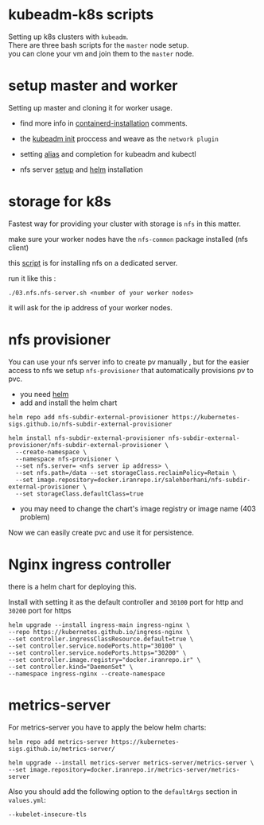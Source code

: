 # kubeadm-k8s scripts

Setting up k8s clusters with `kubeadm`.   
There are three bash scripts for the `master` node setup.     
you can clone your vm and join them to the `master` node.     

# setup master and worker

Setting up master and cloning it for worker usage.

* find more info in [containerd-installation](./01.master.containerd.sh) comments.

* the [kubeadm init](./02.master.kubeadm-init.sh) proccess and weave as the `network plugin`

* setting [alias](./04.master.zsh-completion.sh) and completion for kubeadm and kubectl

* nfs server [setup](./03.nfs.nfs-server.sh) and [helm](./05.master.helm-install.sh) installation  

# storage for k8s

Fastest way for providing your cluster with storage is `nfs` in this matter.    

make sure your worker nodes have the `nfs-common` package installed (nfs client)   

this [script](./nfs-storage.sh) is for installing nfs on a dedicated server.

run it like this :

```
./03.nfs.nfs-server.sh <number of your worker nodes>
```
it will ask for the ip address of your worker nodes.       


# nfs provisioner

You can use your nfs server info to create pv manually , but for the easier access to nfs we setup `nfs-provisioner` that automatically provisions pv to pvc.

* you need [helm](https://helm.sh/docs/intro/install/)
* add and install the helm chart 

```
helm repo add nfs-subdir-external-provisioner https://kubernetes-sigs.github.io/nfs-subdir-external-provisioner
```
```
helm install nfs-subdir-external-provisioner nfs-subdir-external-provisioner/nfs-subdir-external-provisioner \
  --create-namespace \
  --namespace nfs-provisioner \
  --set nfs.server= <nfs server ip address> \
  --set nfs.path=/data --set storageClass.reclaimPolicy=Retain \
  --set image.repository=docker.iranrepo.ir/salehborhani/nfs-subdir-external-provisioner \
  --set storageClass.defaultClass=true
```

* you may need to change the chart's image registry or image name (403 problem)  


Now we can easily create pvc and use it for persistence.

# Nginx ingress controller

there is a helm chart for deploying this.   

Install with setting it as the default controller and `30100` port for http and `30200` port for https

```
helm upgrade --install ingress-main ingress-nginx \
--repo https://kubernetes.github.io/ingress-nginx \
--set controller.ingressClassResource.default=true \
--set controller.service.nodePorts.http="30100" \
--set controller.service.nodePorts.https="30200" \
--set controller.image.registry="docker.iranrepo.ir" \
--set controller.kind="DaemonSet" \
--namespace ingress-nginx --create-namespace
```

# metrics-server
For metrics-server you have to apply the below helm charts:
```
helm repo add metrics-server https://kubernetes-sigs.github.io/metrics-server/
```
```
helm upgrade --install metrics-server metrics-server/metrics-server \
--set image.repository=docker.iranrepo.ir/metrics-server/metrics-server
```
Also you should add the following option to the `defaultArgs` section in `values.yml`:
```
--kubelet-insecure-tls
```
